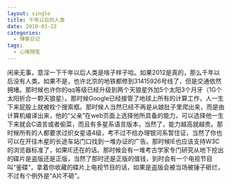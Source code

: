 ```yaml
---
layout: single
title: 千年以后的人类
date: 2010-03-22
categories:
  - 博客日记
tags:
  - 心情随笔
---
```


闲来无事，意淫一下千年以后人类是啥子样子哈。如果2012是真的，那么千年以后没有人类。如果不是，也许北京的地铁都修到31415926号线了，但是交通依然拥堵。那时候也许你的qq等级已经升级到两个天狼星外加5个太阳3个月牙（1G个太阳折合一颗天狼星）。那时候Google已经接管了地球上所有的计算工作，人一生下来屁股上就被栓个搜索框。那时候人当然已经不再是从娘肚子里爬出来，而是由计算机编译出来，他的“父亲”在web页面上选择他所具备的能力，可以选择他一生下来就会C语言或者偷菜，而且有多星系语言版本，当然了，能力越高就越贵。那时候所有的人都要求过织女星语4级，考不过不给办理银河系暂住证，当然了你也可以在开往木星的长途车站门口找到一堆办证的广告。那时候IE也应该支持W3C的浏览器标准了，如果IE还在的话。那时候会有一堆考古学家专门研究从地下挖出的碟片是盗版还是正版，当然了那时还是正版的值钱，到时会有一个电视节目叫“鉴碟”，拿着你收藏的碟片上电视节目的话，如果是盗版会被当场被锤子砸烂，不过有个例外是“A片不砸”。
